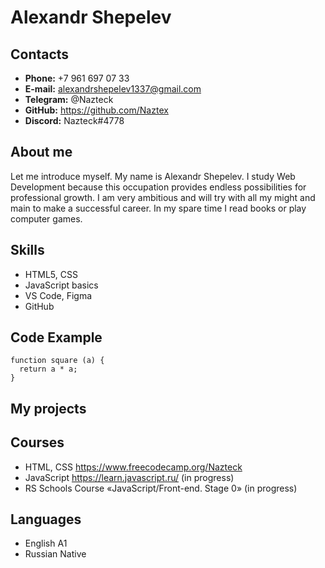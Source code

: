 # Alexandr Shepelev
## Contacts
* **Phone:** +7 961 697 07 33
* **E-mail:** alexandrshepelev1337@gmail.com
* **Telegram:** @Nazteck
* **GitHub:** https://github.com/Naztex
* **Discord:** Nazteck#4778
## About me
Let me introduce myself. My name is Alexandr Shepelev. I study Web Development because this occupation provides endless possibilities for professional growth.
I am very ambitious and will try with all my might and main to make a successful career. In my spare time I read books or play computer games.
## Skills
* HTML5, CSS
* JavaScript basics
* VS Code, Figma
* GitHub
## Code Example
```
function square (a) {
  return a * a;   
}
```
## My projects

## Courses
* HTML, CSS https://www.freecodecamp.org/Nazteck
* JavaScript https://learn.javascript.ru/ (in progress)
* RS Schools Course «JavaScript/Front-end. Stage 0» (in progress)
## Languages
* English A1
* Russian Native
